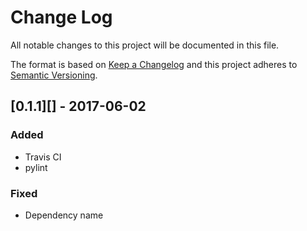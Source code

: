 # Change Log
All notable changes to this project will be documented in this file.

The format is based on [Keep a Changelog](http://keepachangelog.com/)
and this project adheres to [Semantic Versioning](http://semver.org/).

## [0.1.1][] - 2017-06-02
### Added
-   Travis CI
-   pylint

### Fixed
-   Dependency name

